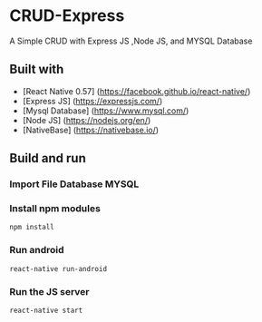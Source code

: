 # CRUD-Express
A Simple CRUD with Express JS ,Node JS, and MYSQL Database

## Built with
* [React Native 0.57] (https://facebook.github.io/react-native/)
* [Express JS] (https://expressjs.com/)
* [Mysql Database] (https://www.mysql.com/)
* [Node JS] (https://nodejs.org/en/)
* [NativeBase] (https://nativebase.io/)

## Build and run
### Import File Database MYSQL
### Install npm modules
```
npm install
```

### Run android
```
react-native run-android
```

### Run the JS server
```
react-native start
```
